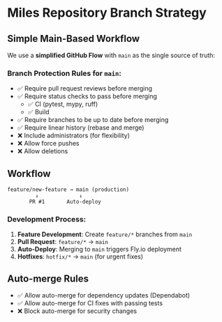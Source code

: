 # Miles Repository Branch Strategy

## Simple Main-Based Workflow

We use a **simplified GitHub Flow** with `main` as the single source of truth:

### Branch Protection Rules for `main`:
- ✅ Require pull request reviews before merging
- ✅ Require status checks to pass before merging
  - ✅ CI (pytest, mypy, ruff)
  - ✅ Build
- ✅ Require branches to be up to date before merging
- ✅ Require linear history (rebase and merge)
- ❌ Include administrators (for flexibility)
- ❌ Allow force pushes
- ❌ Allow deletions

## Workflow

```
feature/new-feature → main (production)
         ↓             ↓
       PR #1       Auto-deploy
```

### Development Process:
1. **Feature Development**: Create `feature/*` branches from `main`
2. **Pull Request**: `feature/*` → `main`
3. **Auto-Deploy**: Merging to `main` triggers Fly.io deployment
4. **Hotfixes**: `hotfix/*` → `main` (for urgent fixes)

## Auto-merge Rules

- ✅ Allow auto-merge for dependency updates (Dependabot)
- ✅ Allow auto-merge for CI fixes with passing tests
- ❌ Block auto-merge for security changes
